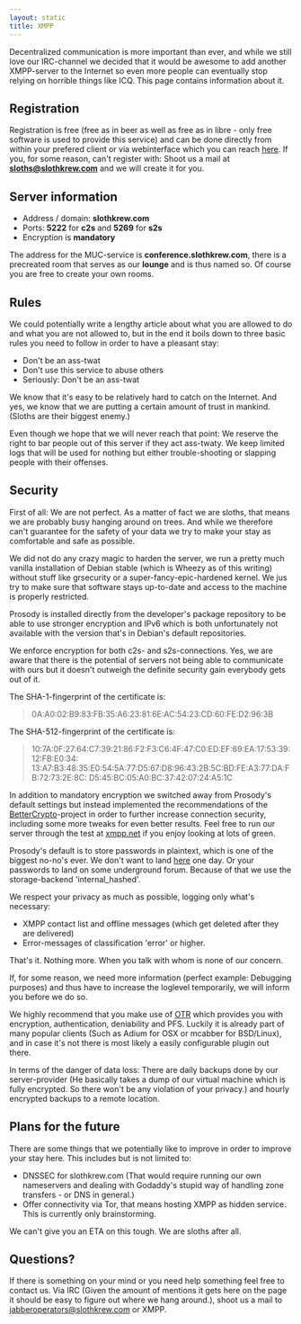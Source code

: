 ```yaml
---
layout: static
title: XMPP
---
```

Decentralized communication is more important than ever, and while we still
love our IRC-channel we decided that it would be awesome to add another
XMPP-server to the Internet so even more people can eventually stop relying on
horrible things like ICQ. This page contains information about it.

Registration
----
Registration is free (free as in beer as well as free as in libre - only free
software is used to provide this service) and can be done directly from within
your prefered client or via webinterface which you can reach
[here](https://slothkrew.com:5281/register_web). If you, for some reason, can't register
with: Shoot us a mail at **sloths@slothkrew.com** and we will create it for
you.

Server information
----
* Address / domain: **slothkrew.com**
* Ports: **5222** for **c2s** and **5269** for **s2s**
* Encryption is **mandatory**

The address for the MUC-service is **conference.slothkrew.com**, there is a
precreated room that serves as our **lounge** and is thus named so. Of course
you are free to create your own rooms.

Rules
----
We could potentially write a lengthy article about what you are allowed to do
and what you are not allowed to, but in the end it boils down to three basic
rules you need to follow in order to have a pleasant stay:

* Don't be an ass-twat
* Don't use this service to abuse others
* Seriously: Don't be an ass-twat

We know that it's easy to be relatively hard to catch on the Internet. And yes,
we know that we are putting a certain amount of trust in mankind. (Sloths are
their biggest enemy.)

Even though we hope that we will never reach that point: We reserve the right
to bar people out of this server if they act ass-twaty. We keep limited logs
that will be used for nothing but either trouble-shooting or slapping people
with their offenses.

Security
----
First of all: We are not perfect. As a matter of fact we are sloths, that means
we are probably busy hanging around on trees. And while we therefore can't
guarantee for the safety of your data we try to make your stay as comfortable
and safe as possible.

We did not do any crazy magic to harden the server, we run a pretty much
vanilla installation of Debian stable (which is Wheezy as of this writing)
without stuff like grsecurity or a super-fancy-epic-hardened kernel. We jus try
to make sure that software stays up-to-date and access to the machine is
properly restricted.

Prosody is installed directly from the developer's package repository to be
able to use stronger encryption and IPv6 which is both unfortunately not
available with the version that's in Debian's default repositories.

We enforce encryption for both c2s- and s2s-connections. Yes, we are aware that
there is the potential of servers not being able to communicate with ours but
it doesn't outweigh the definite security gain everybody gets out of it.

The SHA-1-fingerprint of the certificate is:

>0A:A0:02:B9:83:FB:35:A6:23:81:6E:AC:54:23:CD:60:FE:D2:96:3B

The SHA-512-fingerprint of the certificate is:

>10:7A:0F:27:64:C7:39:21:86:F2:F3:C6:4F:47:C0:ED:EF:69:EA:17:53:39:12:FB:E0:34:
>13:A7:B3:48:35:E0:54:5A:77:D5:67:D8:96:43:2B:5C:BD:FE:A3:77:DA:FB:72:73:2E:8C:
>D5:45:BC:05:A0:BC:37:42:07:24:A5:1C


In addition to mandatory encryption we switched away from Prosody's default
settings but instead implemented the recommendations of the
[BetterCrypto](https://bettercrypto.org)-project in order to further increase
connection security, including some more tweaks for even better results. Feel
free to run our server through the test at [xmpp.net](https://xmpp.net/) if you
enjoy looking at lots of green.

Prosody's default is to store passwords in plaintext, which is one of the
biggest no-no's ever. We don't want to land
[here](http://plaintextoffenders.com/) one day. Or your passwords to land on
some underground forum. Because of that we use the storage-backend
'internal_hashed'.

We respect your privacy as much as possible, logging only what's necessary:

* XMPP contact list and offline messages (which get deleted after they are delivered)
* Error-messages of classification 'error' or higher.

That's it. Nothing more. When you talk with whom is none of our concern.

If, for some reason, we need more information (perfect example: Debugging
purposes) and thus have to increase the loglevel temporarily, we will inform
you before we do so.

We highly recommend that you make use of
[OTR](https://en.wikipedia.org/wiki/Off-the-Record_Messaging) which provides
you with encryption, authentication, deniability and PFS. Luckily it is already
part of many popular clients (Such as Adium for OSX or mcabber for BSD/Linux),
and in case it's not there is most likely a easily configurable plugin out
there.

In terms of the danger of data loss: There are daily backups done by our
server-provider (He basically takes a dump of our virtual machine which is
fully encrypted. So there won't be any violation of your privacy.) and hourly
encrypted backups to a remote location.

Plans for the future
----
There are some things that we potentially like to improve in order to improve your stay here. This includes but is not limited to:

* DNSSEC for slothkrew.com (That would require running our own nameservers and dealing with Godaddy's stupid way of handling zone transfers - or DNS in general.)
* Offer connectivity via Tor, that means hosting XMPP as hidden service. This is currently only brainstorming.

We can't give you an ETA on this tough. We are sloths after all.

Questions?
----
If there is something on your mind or you need help something feel free to
contact us. Via IRC (Given the amount of mentions it gets here on the page it
should be easy to figure out where we hang around.), shoot us a mail to <a
href="mailto:jabberoperators@slothkrew.com">jabberoperators@slothkrew.com</a>
or XMPP.
